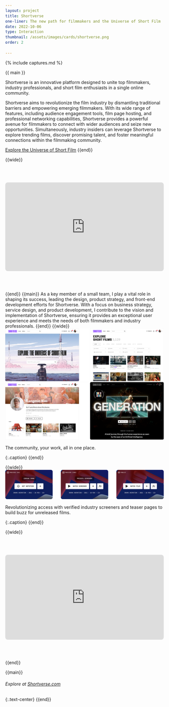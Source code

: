 ```yaml
---
layout: project
title: Shortverse
one-liner: The new path for filmmakers and the Universe of Short Film
date: 2022-10-06
type: Interaction
thumbnail: /assets/images/cards/shortverse.png
order: 2

---
```

{% include captures.md %}

{{ main }}

<!-- Short film has long been the training ground for the next generation of filmmakers. Most filmmakers like The Daniels (*Everything Everywhere All At Once*) and Jim Cummings (*Thunder Road*) find their unique voice while making short films. It’s where new ideas, new characters, and new techniques from the digital revolution to realtime simulations in Unreal Engine are explored and tested before making it to mainstream movies and shows.

Now, [Short of the Week](http://shortoftheweek.com), the premiere site for showcasing the world’s best online short films since 2007, is launching a new platform called [Shortverse](http://shortverse.com) to bring together the top filmmakers, industry professionals, and fans of short film in one place. Shortverse aims to tear down the traditional barriers that outsiders have faced when trying to break into the industry by providing a platform for the next generation of filmmakers to reach audiences and opportunities.

Shortverse offers filmmakers the tools they need to find audiences, host a film page, manage screenings, connect with professionals, and find collaborators. It offers industry professionals the best way to find trending films and connect with emerging filmmakers. -->

Shortverse is an innovative platform designed to unite top filmmakers, industry professionals, and short film enthusiasts in a single online community. 

Shortverse aims to revolutionize the film industry by dismantling traditional barriers and empowering emerging filmmakers. With its wide range of features, including audience engagement tools, film page hosting, and professional networking capabilities, Shortverse provides a powerful avenue for filmmakers to connect with wider audiences and seize new opportunities. Simultaneously, industry insiders can leverage Shortverse to explore trending films, discover promising talent, and foster meaningful connections within the filmmaking community.

[Explore the Universe of Short Film](https://shortverse.com)
{{end}}

{{wide}}

<div style="position:relative;padding-top:56%;margin-bottom: 4rem;margin-top: 4rem;">
  <iframe src="https://player.vimeo.com/video/757066576?color=f2f2f2&title=0&byline=0&portrait=0" frameborder="0" allow="autoplay; allowfullscreen"
    style="position:absolute;top:0;left:0;width:100%;height:100%;border-radius:8px;"></iframe>
</div>

{{end}}
{{main}}
As a key member of a small team, I play a vital role in shaping its success, leading the design, product strategy, and front-end development efforts for Shortverse. With a focus on business strategy, service design, and product development, I contribute to the vision and implementation of Shortverse, ensuring it provides an exceptional user experience and meets the needs of both filmmakers and industry professionals.
{{end}}
{{wide}}
![Home and Explore Pages](/assets/images/projects/shortverse/home-and-explore.png)
![Profile and Film Pages](/assets/images/projects/shortverse/profile-and-film.png)
<p>The community, your work, all in one place.</p>{:.caption}
{{end}}

{{wide}}
![Publicity States for Film Pages](/assets/images/projects/shortverse/publicity-states.png)
<p>Revolutionizing access with verified industry screeners and teaser pages to build buzz for unreleased films.</p>{:.caption}
{{end}}

{{wide}}
<div style="position:relative;padding-top:53.5%;margin-bottom: 4rem;margin-top: 4rem;">
  <iframe src="https://player.vimeo.com/video/826994298?color=f2f2f2&title=0&byline=0&portrait=0&muted=1&autoplay=1&loop=1&autopause=1" frameborder="0" allow="autoplay; allowfullscreen"
    style="position:absolute;top:0;left:0;width:100%;height:100%;border-radius:8px;"></iframe>
</div>
{{end}}

{{main}}
###### Explore at [Shortverse.com](https://shortverse.com)
{:.text-center}
{{end}}